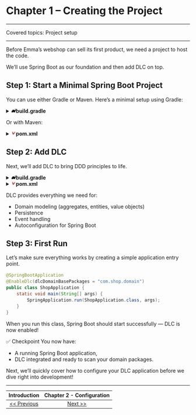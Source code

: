 # Chapter 1 – Creating the Project

---

Covered topics: Project setup

---

Before Emma’s webshop can sell its first product, we need a project to host the code.

We’ll use Spring Boot as our foundation and then add DLC on top.

## Step 1: Start a Minimal Spring Boot Project

You can use either Gradle or Maven.
Here’s a minimal setup using Gradle:

<details>
<summary><img style="height: 12px" src="../icons/gradle.svg" alt="gradle"><b>build.gradle</b></summary>

```groovy
plugins {
    id 'java'
    id 'org.springframework.boot' version '3.5.0'
    id 'io.spring.dependency-management' version '1.1.6'
}

group = 'com.shop'
version = '0.0.1-SNAPSHOT'

java {
    toolchain {
        languageVersion = JavaLanguageVersion.of(17)
    }
}

repositories {
    mavenCentral()
}

dependencies {
    implementation 'org.springframework.boot:spring-boot-starter'
}
```
</details>

Or with Maven:

<details> <summary><img style="height: 12px" src="../icons/file-type-maven.svg" alt="maven"><b>pom.xml</b></summary>

```xml
<dependencies>
    <dependency>
        <groupId>org.springframework.boot</groupId>
        <artifactId>spring-boot-starter</artifactId>
    </dependency>
</dependencies>
```
</details>


## Step 2: Add DLC

Next, we’ll add DLC to bring DDD principles to life.

<details> 
<summary><img style="height: 12px" src="../icons/gradle.svg" alt="gradle"><b>build.gradle</b></summary>

```groovy
dependencies {
    implementation 'io.domainlifecycles:spring-boot-starter:2.5.0'
}
```
</details> 

<details> <summary><img style="height: 12px" src="../icons/file-type-maven.svg" alt="maven"><b>pom.xml</b></summary>

```xml
<dependency>
    <groupId>io.domainlifecycles</groupId>
    <artifactId>spring-boot-starter</artifactId>
    <version>2.5.0</version>
</dependency>
```
</details>

DLC provides everything we need for:
- Domain modeling (aggregates, entities, value objects)
- Persistence
- Event handling
- Autoconfiguration for Spring Boot

## Step 3: First Run

Let’s make sure everything works by creating a simple application entry point.

```java
@SpringBootApplication
@EnableDlc(dlcDomainBasePackages = "com.shop.domain")
public class ShopApplication {
    static void main(String[] args) {
        SpringApplication.run(ShopApplication.class, args);
    }
}
```

When you run this class, Spring Boot should start successfully — DLC is now enabled!

✅ Checkpoint
You now have:
- A running Spring Boot application,
- DLC integrated and ready to scan your domain packages.

Next, we’ll quickly cover how to configure your DLC application before we dive right into development!

---

|      **Introduction**      | **Chapter 2 - Configuration** |
|:--------------------------:|:-----------------------------:|
| [<< Previous](c0_intro.md) |    [Next >>](c2_config.md)    |